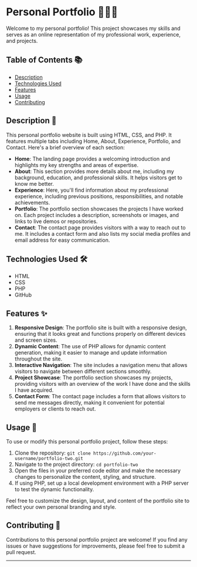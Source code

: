 # Personal Portfolio 👩🏾‍💻

Welcome to my personal portfolio! This project showcases my skills and serves as an online representation of my professional work, experience, and projects.

## Table of Contents 📚

- [Description](#description)
- [Technologies Used](#technologies-used)
- [Features](#features)
- [Usage](#usage)
- [Contributing](#contributing)

## Description 📝

This personal portfolio website is built using HTML, CSS, and PHP. It features multiple tabs including Home, About, Experience, Portfolio, and Contact. Here's a brief overview of each section:

- **Home**: The landing page provides a welcoming introduction and highlights my key strengths and areas of expertise.
- **About**: This section provides more details about me, including my background, education, and professional skills. It helps visitors get to know me better.
- **Experience**: Here, you'll find information about my professional experience, including previous positions, responsibilities, and notable achievements.
- **Portfolio**: The portfolio section showcases the projects I have worked on. Each project includes a description, screenshots or images, and links to live demos or repositories.
- **Contact**: The contact page provides visitors with a way to reach out to me. It includes a contact form and also lists my social media profiles and email address for easy communication.

## Technologies Used 🛠️

- HTML
- CSS
- PHP
- GitHub

## Features ✨

1. **Responsive Design**: The portfolio site is built with a responsive design, ensuring that it looks great and functions properly on different devices and screen sizes.
2. **Dynamic Content**: The use of PHP allows for dynamic content generation, making it easier to manage and update information throughout the site.
3. **Interactive Navigation**: The site includes a navigation menu that allows visitors to navigate between different sections smoothly.
4. **Project Showcase**: The portfolio section showcases my projects, providing visitors with an overview of the work I have done and the skills I have acquired.
5. **Contact Form**: The contact page includes a form that allows visitors to send me messages directly, making it convenient for potential employers or clients to reach out.

## Usage 🚀

To use or modify this personal portfolio project, follow these steps:

1. Clone the repository: `git clone https://github.com/your-username/portfolio-two.git`
2. Navigate to the project directory: `cd portfolio-two`
3. Open the files in your preferred code editor and make the necessary changes to personalize the content, styling, and structure.
4. If using PHP, set up a local development environment with a PHP server to test the dynamic functionality.

Feel free to customize the design, layout, and content of the portfolio site to reflect your own personal branding and style.

## Contributing 🤝

Contributions to this personal portfolio project are welcome! If you find any issues or have suggestions for improvements, please feel free to submit a pull request.

---